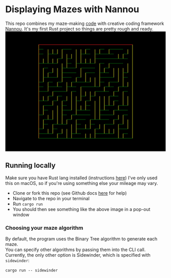 # Displaying Mazes with Nannou
This repo combines my maze-making [code](https://github.com/joaoag/mazes) with creative coding framework [Nannou](https://nannou.cc/).
It's my first Rust project so things are pretty rough and ready.
![Example maze, generated with binary tree](./example_maze.png)

## Running locally
Make sure you have Rust lang installed (instructions [here](https://www.rust-lang.org/tools/install))
I've only used this on macOS, so if you're using something else your mileage may vary.  
* Clone or fork this repo (see Github docs [here](https://docs.github.com/en/desktop/contributing-and-collaborating-using-github-desktop/adding-and-cloning-repositories/cloning-and-forking-repositories-from-github-desktop) for help)
* Navigate to the repo in your terminal
* Run `cargo run`
* You should then see something like the above image in a pop-out window

### Choosing your maze algorithm
By default, the program uses the Binary Tree algorithm to generate each maze.  
You can specify other algorithms by passing them into the CLI call.  
Currently, the only other option is Sidewinder, which is specified with `sidewinder`:
```shell script
cargo run -- sidewinder
```